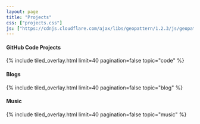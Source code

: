 ```yaml
---
layout: page
title: "Projects"
css: ["projects.css"]
js: ["https://cdnjs.cloudflare.com/ajax/libs/geopattern/1.2.3/js/geopattern.min.js", "projects.js"]
---
```


<div class="row">
  <div class= 'col s12'>
    <h4>GitHub Code Projects</h4> 
   </div>
</div>
{% include tiled_overlay.html limit=40 pagination=false topic="code" %}

<div class="row">
  <div class= 'col s12'>
    <h4>Blogs</h4> 
   </div>
</div>
{% include tiled_overlay.html limit=40 pagination=false topic="blog" %}

<div class="row">
  <div class= 'col s12'>
    <h4>Music</h4> 
   </div>
</div>
{% include tiled_overlay.html limit=40 pagination=false topic="music" %}
